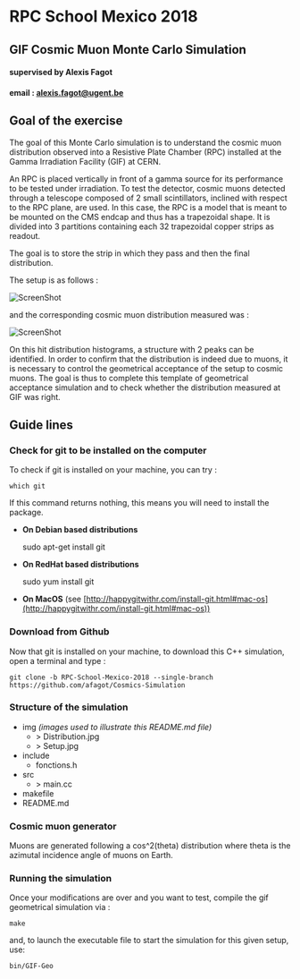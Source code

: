 # RPC School Mexico 2018
## GIF Cosmic Muon Monte Carlo Simulation
#### supervised by Alexis Fagot
#### email : alexis.fagot@ugent.be

## Goal of the exercise

The goal of this Monte Carlo simulation is to understand the cosmic muon distribution observed into a Resistive Plate Chamber (RPC) installed at the Gamma Irradiation Facility (GIF) at CERN.

An RPC is placed vertically in front of a gamma source for its performance to be tested under irradiation. To test the detector, cosmic muons detected through a telescope composed of 2 small scintillators, inclined with respect to the RPC plane, are used. In this case, the RPC is a model that is meant to be mounted on the CMS endcap and thus has a trapezoidal shape. It is divided into 3 partitions containing each 32 trapezoidal copper strips as readout.

The goal is to store the strip in which they pass and then the final distribution.

The setup is as follows :

![ScreenShot](https://raw.github.com/afagot/Cosmics-Simulation/RPC-School-Mexico-2018/img/Setup.jpg)

and the corresponding cosmic muon distribution measured was :

![ScreenShot](https://raw.github.com/afagot/Cosmics-Simulation/RPC-School-Mexico-2018/img/Distribution.jpg)

On this hit distribution histograms, a structure with 2 peaks can be identified. In order to confirm that the distribution is indeed due to muons, it is necessary to control the geometrical acceptance of the setup to cosmic muons. The goal is thus to complete this template of geometrical acceptance simulation and to check whether the distribution measured at GIF was right.

## Guide lines

### Check for git to be installed on the computer

To check if git is installed on your machine, you can try :

    which git

If this command returns nothing, this means you will need to install the package.

- **On Debian based distributions**

    sudo apt-get install git

- **On RedHat based distributions**

    sudo yum install git

- **On MacOS** (see [http://happygitwithr.com/install-git.html#mac-os](http://happygitwithr.com/install-git.html#mac-os))


### Download from Github

Now that git is installed on your machine, to download this C++ simulation, open a terminal and type :

    git clone -b RPC-School-Mexico-2018 --single-branch https://github.com/afagot/Cosmics-Simulation

### Structure of the simulation

- img *(images used to illustrate this README.md file)*
  - \> Distribution.jpg
  - \> Setup.jpg
- include
  - fonctions.h
- src
  - \> main.cc
- makefile
- README.md

### Cosmic muon generator

Muons are generated following a cos^2(theta) distribution where theta is the azimutal incidence angle of muons on Earth.

### Running the simulation

Once your modifications are over and you want to test, compile the gif geometrical simulation via :

    make

and, to launch the executable file to start the simulation for this given setup, use:

    bin/GIF-Geo
